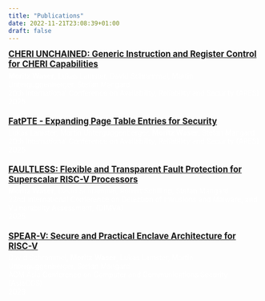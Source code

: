 ```yaml
---
title: "Publications"
date: 2022-11-21T23:08:39+01:00
draft: false
---
```


<html lang="en">
<head>
  <meta charset="UTF-8">
  <title>Scientific Publication</title>
  <style>
    .publication {
      margin-bottom: 1.5em;
    }
    .title {
      font-size: 1.2em;
      font-weight: bold;
    }
    .meta {
      color: #fff;
      margin-top: 0.3em;
    }
  </style>
</head>
<body>


  <div class="publication">
  <div class="title">
  <a href="https://graz.elsevierpure.com/en/publications/cheri-unchained-generic-instruction-and-register-control-for-cher" target="_blank">
    CHERI UNCHAINED: Generic Instruction and Register Control for CHERI Capabilities
  </a>
  </div>
  <div class="meta">
  <b>Moritz Waser</b>, Lukas Lamster, David Schrammel, Martin Unterguggenberger, Stefan Mangard<br>
  20th International Conference on Availability, Reliability and Security (ARES)<br>
  2025
  </div>
  </div>

  <div class="publication">
  <div class="title">
  <a href="https://graz.elsevierpure.com/en/publications/fatpte-expanding-page-table-entries-for-security" target="_blank">
    FatPTE - Expanding Page Table Entries for Security
  </a>
  </div>
  <div class="meta">
  Lukas Lamster, Martin Unterguggenberger, <b>Moritz Waser</b>, Stefan Mangard<br>
  20th International Conference on Availability, Reliability and Security (ARES)<br>
  2025
  </div>
  </div>

  <div class="publication">
  <div class="title">
  <a href="https://graz.elsevierpure.com/en/publications/faultless-flexible-and-transparent-fault-protection-for-superscal" target="_blank">
    FAULTLESS: Flexible and Transparent Fault Protection for Superscalar RISC-V Processors
  </a>
  </div>
  <div class="meta">
  <b>Moritz Waser</b>, David Schrammel, Robert Schilling, Stefan Mangard<br>
  22nd International Conference on Detection of Intrusions and Malware, and Vulnerability Assessment, (DIMVA)<br>
  2025
  </div>
  </div>

  <div class="publication">
  <div class="title">
  <a href="https://pure.tugraz.at/ws/portalfiles/portal/58764488/spearv.pdf" target="_blank">
    SPEAR-V: Secure and Practical Enclave Architecture for RISC-V
  </a>
  </div>
  <div class="meta">
  David Schrammel, <b>Moritz Waser</b>, Lukas Lamster, Martin Unterguggenberger, Stefan Mangard<br>
  ACM Asia Conference on Computer and Communications Security (AsiaCCS)<br>
  2023
  </div>
  </div>

</body>
</html>
